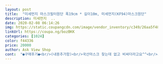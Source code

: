 ```yaml
---
layout: post 
title:  "미세먼지 마스크필터원단 폭19cm * 길이10m, 미세먼지(KF94)마스크원단" 
description: 미세먼지  ..
date: 2020-02-08 06:14:26 
img: https://static.coupangcdn.com/image/vendor_inventory/c349/26aa5f4885799871b0716375af21382eb8453d54d1a1165ae4f2d886bdea.jpg 
linkUrl: https://coupa.ng/bozBKK 
categories: [1024] 
color: f44336 
price: 20000 
author: Ask View Shop 
cont:  "●구매후기●<br/>(내용추가함)<br/>국산마스크 찾는데 없고 비싸더라고요^^<br/>그냥 잘라서 마스크 안쪽에 대려고 했는데, 불가능해요.<br/> 필터섬유가 미세하게 일어나서 코를 간지럽혀서 재채기를 유발해요.<br/> 필터섬유가 폐에 들어갈까봐 두렵고요.<br/> 할수없이 포켓형 천마스크를 샀어요.<br/> 천마스크 안에 필터를 오려서 넣으니까 안심되네요.<br/> 10미터나 되니까 가족들과 같이 써도 오래 쓰겠네요.<br/><br/>뉴스에 나온거보고 중국산 마스크 버리고<br/>마스크 만드실땐 다른 저렴이 천이나 부직포로 마스크를 만드신다음에 가운데나 안쪽에 필터용으로 쓰시면 됩니다.<br/><br/>마스크 크기에 맞게 잘랐을때 양이 엄청 많이 나왔어요.<br/><br/>만든방법은 참고영상 첨부 해둘게요<br/>만들어쓰실분들은<br/>밑에 때밀린듯이 밀린다는 평이 있는데 그게 정상입니다.<br/><br/>빠른배송 감사합니다.<br/><br/>원단제조사가 대한민국이라는거 보고 앞뒤안보고 주문했어요.<br/><br/>이건 말 그대로 필터이기때문에<br/>저두 시판마스크 몇개뜯어보고 알게된 결과입니다<br/>저렴이 면원단으로도 만들어봤는데 그래도 원가가 500원을 안넘네요.<br/>.<br/> ㄷㄷㄷ 와이어부분은 빵끈을 사서 썼어요.<br/><br/>좀 좋은 마스크 있으시면 내부 뜯어보시면 그 때밀리는 원단이 정상입니다.<br/><br/>좋아요!<br/>집에 재봉틀있어서 원단사서 만들자 라는 생각으로 주문했습니다.<br/><br/>집에있는 청소용 부직포천으로도 만들어보고.<br/><br/>(내용추가함)<br/>국산마스크 찾는데 없고 비싸더라고요^^<br/>그냥 잘라서 마스크 안쪽에 대려고 했는데, 불가능해요.<br/> 필터섬유가 미세하게 일어나서 코를 간지럽혀서 재채기를 유발해요.<br/> 필터섬유가 폐에 들어갈까봐 두렵고요.<br/> 할수없이 포켓형 천마스크를 샀어요.<br/> 천마스크 안에 필터를 오려서 넣으니까 안심되네요.<br/> 10미터나 되니까 가족들과 같이 써도 오래 쓰겠네요.<br/><br/>뉴스에 나온거보고 중국산 마스크 버리고<br/>마스크 만드실땐 다른 저렴이 천이나 부직포로 마스크를 만드신다음에 가운데나 안쪽에 필터용으로 쓰시면 됩니다.<br/><br/>마스크 크기에 맞게 잘랐을때 양이 엄청 많이 나왔어요.<br/><br/>만든방법은 참고영상 첨부 해둘게요<br/>만들어쓰실분들은<br/>밑에 때밀린듯이 밀린다는 평이 있는데 그게 정상입니다.<br/><br/>빠른배송 감사합니다.<br/><br/>원단제조사가 대한민국이라는거 보고 앞뒤안보고 주문했어요.<br/><br/>이건 말 그대로 필터이기때문에<br/>저두 시판마스크 몇개뜯어보고 알게된 결과입니다<br/>저렴이 면원단으로도 만들어봤는데 그래도 원가가 500원을 안넘네요.<br/>.<br/> ㄷㄷㄷ 와이어부분은 빵끈을 사서 썼어요.<br/><br/>좀 좋은 마스크 있으시면 내부 뜯어보시면 그 때밀리는 원단이 정상입니다.<br/><br/>좋아요!<br/>집에 재봉틀있어서 원단사서 만들자 라는 생각으로 주문했습니다.<br/><br/>집에있는 청소용 부직포천으로도 만들어보고.<br/><br/>" 
---
```


